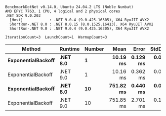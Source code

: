 ```

BenchmarkDotNet v0.14.0, Ubuntu 24.04.2 LTS (Noble Numbat)
AMD EPYC 7763, 1 CPU, 4 logical and 2 physical cores
.NET SDK 9.0.203
  [Host]            : .NET 9.0.4 (9.0.425.16305), X64 RyuJIT AVX2
  ShortRun-.NET 8.0 : .NET 8.0.15 (8.0.1525.16413), X64 RyuJIT AVX2
  ShortRun-.NET 9.0 : .NET 9.0.4 (9.0.425.16305), X64 RyuJIT AVX2

IterationCount=3  LaunchCount=1  WarmupCount=3  

```
| Method             | Runtime  | Number | Mean      | Error    | StdDev   | Min       | Max       | Allocated |
|------------------- |--------- |------- |----------:|---------:|---------:|----------:|----------:|----------:|
| **ExponentialBackoff** | **.NET 8.0** | **1**      |  **10.19 ms** | **0.129 ms** | **0.007 ms** |  **10.19 ms** |  **10.20 ms** |     **520 B** |
| ExponentialBackoff | .NET 9.0 | 1      |  10.16 ms | 0.362 ms | 0.020 ms |  10.14 ms |  10.17 ms |     520 B |
| **ExponentialBackoff** | **.NET 8.0** | **10**     | **751.82 ms** | **0.440 ms** | **0.024 ms** | **751.79 ms** | **751.84 ms** |    **4120 B** |
| ExponentialBackoff | .NET 9.0 | 10     | 751.85 ms | 2.701 ms | 0.148 ms | 751.69 ms | 751.98 ms |    4120 B |
